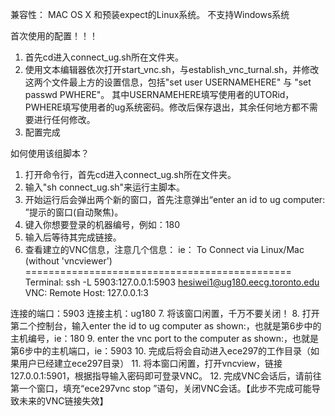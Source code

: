 兼容性：
MAC OS X 和预装expect的Linux系统。
不支持Windows系统

首次使用的配置！！！
1. 首先cd进入connect_ug.sh所在文件夹。
2. 使用文本编辑器依次打开start_vnc.sh，与establish_vnc_turnal.sh，并修改这两个文件最上方的设置信息，包括"set user USERNAMEHERE" 与 "set passwd PWHERE"。 其中USERNAMEHERE填写使用者的UTORid， PWHERE填写使用者的ug系统密码。修改后保存退出，其余任何地方都不需要进行任何修改。
3. 配置完成

如何使用该组脚本？
1. 打开命令行，首先cd进入connect_ug.sh所在文件夹。
2. 输入"sh connect_ug.sh"来运行主脚本。
3. 开始运行后会弹出两个新的窗口，首先注意弹出“enter an id to ug computer: ”提示的窗口(自动聚焦)。
4. 键入你想要登录的机器编号，例如：180
5. 输入后等待其完成链接。
6. 查看建立的VNC信息，注意几个信息：
ie：
To Connect via Linux/Mac (without 'vncviewer')
==============================================
	Terminal:
		ssh -L 5903:127.0.0.1:5903 hesiwei1@ug180.eecg.toronto.edu 
	VNC:
		Remote Host: 127.0.0.1:3

连接的端口：5903
连接主机：ug180
7. 将该窗口闲置，千万不要关闭！
8. 打开第二个控制台，输入enter the id to ug computer as shown:，也就是第6步中的主机编号，ie：180
9. enter the vnc port to the computer as shown:，也就是第6步中的主机端口，ie：5903
10. 完成后将会自动进入ece297的工作目录（如果用户已经建立ece297目录）
11. 将本窗口闲置，打开vncview，链接127.0.0.1:5901，根据指导输入密码即可登录VNC。
12. 完成VNC会话后，请前往第一个窗口，填充“ece297vnc stop ”语句，关闭VNC会话。【此步不完成可能导致未来的VNC链接失效】